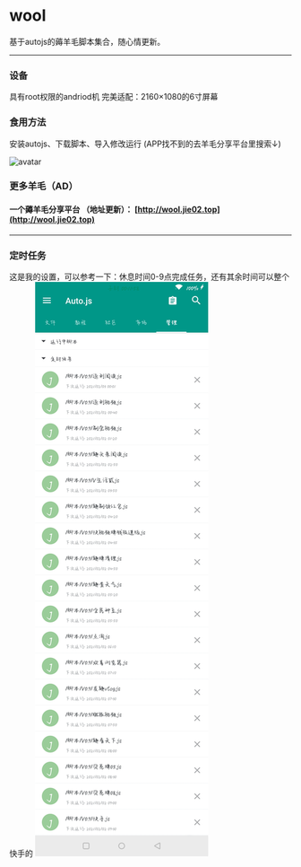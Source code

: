 # wool
基于autojs的薅羊毛脚本集合，随心情更新。
<hr>

### 设备
具有root权限的andriod机
完美适配：2160×1080的6寸屏幕


### 食用方法
安装autojs、下载脚本、导入修改运行
(APP找不到的去羊毛分享平台里搜索↓)



![avatar](https://github.com/jiemo9527/wool/blob/master/xunge.jpeg?raw=true)


###  更多羊毛（AD）
#### 一个薅羊毛分享平台  （地址更新）：  [http://wool.jie02.top](http://wool.jie02.top)
<hr>

### 定时任务
这是我的设置，可以参考一下：休息时间0-9点完成任务，还有其余时间可以整个快手的
![avatar](https://github.com/jiemo9527/wool/blob/master/定时任务参考设置.jpg?raw=true)
